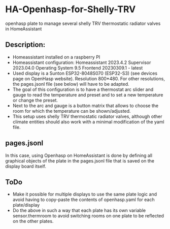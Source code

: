 # HA-Openhasp-for-Shelly-TRV
openhasp plate to manage several shelly TRV thermostatic radiator valves in HomeAssistant

## Description:
- Homeassistant installed on a raspberry PI
- Homeassistant configuration: Homeassistant 2023.4.2 Supervisor 2023.04.0 Operating System 9.5 Frontend 20230309.1 - latest 
- Used display is a Sunton ESP32-8048S070 (ESP32-S3) (see devices page on OpenHasp website).  Resolution 800*480.  For other resolutions, the pages.jsonl file (see below) will have to be adapted.
- The goal of this configuration is to have a thermostat arc slider and gauge to read the temperature and preset and to set a new temperature or change the preset.
- Next to the arc and gauge is a button matrix that allows to choose the room for which the temperature can be shown/adjusted.
- This setup uses shelly TRV thermostatic radiator valves, although other climate entities should also work with a minimal modification of the yaml file.


## pages.jsonl
In this case, using Openhasp on HomeAssistant is done by defining all graphical objects of the plate in the pages.jsonl file that is saved on the display board itself. 

## ToDo
- Make it possible for multiple displays to use the same plate logic and avoid having to copy-paste the contents of openhasp.yaml for each plate/display
- Do the above in such a way that each plate has its own variable sensor.thermroom to avoid switching rooms on one plate to be reflected on the other plates.
 
